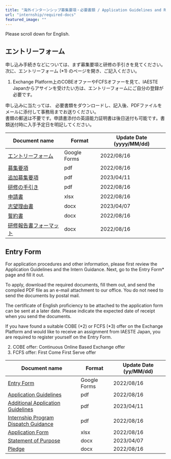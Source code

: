 ```yaml
---
title: "海外インターンシップ募集要項・必要書類 / Application Guidelines and Required Documents for Overseas Internships"
url: "internship/required-docs"
featured_image: ""
---
```


Please scroll down for English.

## エントリーフォーム

申し込み手続きなどについては、まず募集要項と研修の手引きを見てください。  
次に、エントリーフォーム (*1) のページを開き、ご記入ください。

1. Exchange Platform上のCOBEオファーやFCFSオファーを見て、IAESTE Japanからアサインを受けたい方は、エントリーフォームにご自分の登録が必要です。

申し込みに当たっては、 必要書類をダウンロードし、記入後、PDFファイルをメールに添付して事務局までお送りください。  
書類の郵送は不要です。申請書添付の英語能力証明書は後日送付も可能です。書類送付時に入手予定日を明記してください。

| Document name | Format | Update Date (yyyy/MM/dd) |
| ------------- | ------ | ------------------------ |
| [エントリーフォーム](https://docs.google.com/forms/d/e/1FAIpQLSdO6-HHW3G9rJYS2iweHsTidvdFs9IPtsPqyyTbE97s0381BA/viewform) | Google Forms | 2022/08/16 |
| [募集要項](/files/internship/required-docs/application-guidelines-fy2023-ja-v20220816.pdf)    | pdf | 2022/08/16 |
| [追加募集要項](/files/internship/required-docs/application-guidelines-fy2023-add-recruitment-ja-v20230411.pdf) | pdf | 2023/04/11 |
| [研修の手引き](/files/internship/required-docs/internship-dispatch-guidance-fy2023-ja-v20220816.pdf) | pdf | 2022/08/16 |
| [申請書](/files/internship/required-docs/application-form-fy2023-v20220816.xlsx)             | xlsx | 2022/08/16 |
| [志望理由書](/files/internship/required-docs/statement-of-purpose-v20230407.docx)             | docx | 2023/04/07 |
| [誓約書](/files/internship/required-docs/pledge-ja-v20220816.docx)                           | docx | 2022/08/16 |
| [研修報告書フォーマット](/files/internship/required-docs/training-report-format-v20220816.docx)   | docx | 2022/08/16 |

## Entry Form

For application procedures and other information, please first review the Application Guidelines and the Intern Guidance. Next, go to the Entry Form* page and fill it out.

To apply, download the required documents, fill them out, and send the compiled PDF file as an e-mail attachment to our office. You do not need to send the documents by postal mail.

The certificate of English proficiency to be attached to the application form can be sent at a later date. Please indicate the expected date of receipt when you send the documents.

If you have found a suitable COBE (*2) or FCFS (*3) offer on the Exchange Platform and would like to receive an assignment from IAESTE Japan, you are required to register yourself on the Entry Form.

2. COBE offer: Continuous Online Based Exchange offer  
3. FCFS offer: First Come First Serve offer

| Document name | Format | Update Date (yy/MM/dd) |
|---------------|--------|-----------------------|
| [Entry Form](https://docs.google.com/forms/d/e/1FAIpQLSdO6-HHW3G9rJYS2iweHsTidvdFs9IPtsPqyyTbE97s0381BA/viewform) | Google Forms | 2022/08/16 |
| [Application Guidelines](/files/internship/required-docs/application-guidelines-fy2023-en-v20220816.pdf) | pdf  | 2022/08/16 |
| [Additional Application Guidelines](/files/internship/required-docs/application-guidelines-fy2023-add-recruitment-en-v20230411.pdf) | pdf | 2023/04/11 |
| [Internship Program Dispatch Guidance](/files/internship/required-docs/internship-dispatch-guidance-fy2023-en-v20220816.pdf)  | pdf  | 2022/08/16 |
| [Application Form](/files/internship/required-docs/application-form-fy2023-v20220816.xlsx)               | xlsx | 2022/08/16 |
| [Statement of Purpose](/files/internship/required-docs/statement-of-purpose-v20230407.docx)              | docx | 2023/04/07 |
| [Pledge](/files/internship/required-docs/pledge-en-v20220816.docx)                                       | docx | 2022/08/16 |
